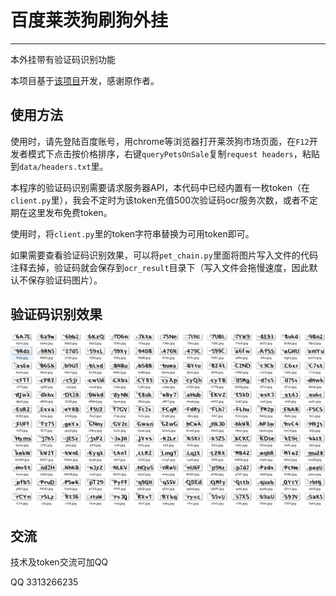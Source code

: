 # 百度莱茨狗刷狗外挂

---

本外挂带有验证码识别功能

本项目基于[该项目](https://github.com/yanwii/pet-chain)开发，感谢原作者。

## 使用方法

使用时，请先登陆百度账号，用chrome等浏览器打开莱茨狗市场页面，在`F12`开发者模式下点击按价格排序，右键`queryPetsOnSale`复制`request headers`，粘贴到`data/headers.txt`里。

本程序的验证码识别需要请求服务器API，本代码中已经内置有一枚token（在`client.py`里），我会不定时为该token充值500次验证码ocr服务次数，或者不定期在这里发布免费token。

使用时，将`client.py`里的token字符串替换为可用token即可。

如果需要查看验证码识别效果，可以将`pet_chain.py`里面将图片写入文件的代码注释去掉，验证码就会保存到`ocr_result`目录下（写入文件会拖慢速度，因此默认不保存验证码图片）。

## 验证码识别效果

![](image/ocr_result.png)

## 交流

技术及token交流可加QQ

QQ 3313266235
